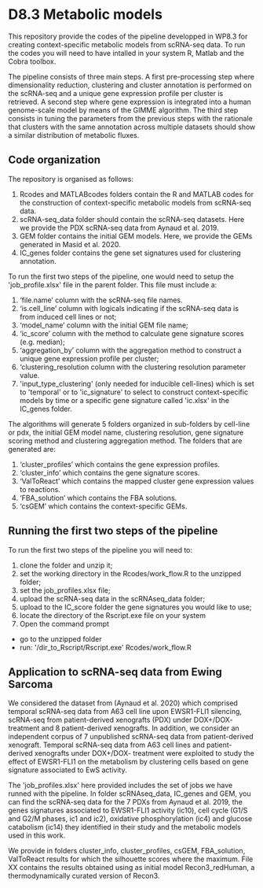# D8.3 Metabolic models
This repository provide the codes of the pipeline developped in WP8.3 for creating context-specific metabolic models from scRNA-seq data.
To run the codes you will need to have intalled in your system R, Matlab and the Cobra toolbox. 

The pipeline consists of three main steps. A first pre-processing step where dimensionality reduction, clustering and cluster annotation is performed on the scRNA-seq and a unique gene expression profile per cluster is retrieved. A second step where gene expression is integrated into a human genome-scale model by means of the GIMME algorithm. The third step consists in tuning the parameters from the previous steps with the rationale that clusters with the same annotation across multiple datasets should show a similar distribution of metabolic fluxes.

## Code organization
The repository is organised as follows:
1. Rcodes and MATLABcodes folders contain the R and MATLAB codes for the construction of context-specific metabolic models from scRNA-seq data.
2. scRNA-seq_data folder should contain the scRNA-seq datasets. Here we provide the PDX scRNA-seq data from Aynaud et al. 2019. 
3. GEM folder contains the initial GEM models. Here, we provide the GEMs generated in Masid et al. 2020. 
4. IC_genes folder contains the gene set signatures used for clustering annotation. 

To run the first two steps of the pipeline, one would need to setup the 'job_profile.xlsx' file in the parent folder.
This file must include a:
1. ‘file.name’ column with the scRNA-seq file names.
2. ‘is.cell_line’ column with logicals indicating if the scRNA-seq data is from induced cell lines or not;
3. ‘model_name’ column with the initial GEM file name; 
4. ‘ic_score’ column with the method to calculate gene signature scores (e.g. median);
5. ‘aggregation_by’ column with the aggregation method to construct a unique gene expression profile per cluster; 
6. ‘clustering_resolution column with the clustering resolution parameter value.  
7. 'input_type_clustering' (only needed for inducible cell-lines) which is set to 'temporal' or to 'ic_signature' to select to construct context-specific models by time or a specific gene signature called 'ic.xlsx' in the IC_genes folder. 

The algorithms will generate 5 folders organized in sub-folders by cell-line or pdx, the initial GEM model name, clustering resolution, gene signature scoring method and clustering aggregation method. The folders that are generated are:
1. ‘cluster_profiles’ which contains the gene expression profiles. 
2. ‘cluster_info’ which contains the gene signature scores. 
3. ‘ValToReact’ which contains the mapped cluster gene expression values to reactions. 
4. ‘FBA_solution’ which contains the FBA solutions. 
5. ‘csGEM’ which contains the context-specific GEMs.

## Running the first two steps of the pipeline
To run the first two steps of the pipeline you will need to:
1. clone the folder and unzip it;
2. set the working directory in the Rcodes/work_flow.R to the unzipped folder;
3. set the job_profiles.xlsx file;
4. upload the scRNA-seq data in the scRNAseq_data folder;
5. upload to the IC_score folder the gene signatures you would like to use;  
6. locate the directory of the Rscript.exe file on your system
7. Open the command prompt
- go to the unzipped folder
- run: '/dir_to_Rscript/Rscript.exe' Rcodes/work_flow.R

## Application to scRNA-seq data from Ewing Sarcoma
We considered the dataset from (Aynaud et al. 2020) which comprised temporal scRNA-seq data from A63 cell line upon EWSR1-FLI1 silencing, scRNA-seq from patient-derived xenografts (PDX) under DOX+/DOX- treatment and 8 patient-derived xenografts. In addition, we consider an independent corpus of 7 unpublished scRNA-seq data from patient-derived xenograft. 
Temporal scRNA-seq data from A63 cell lines and patient-derived xenografts under DOX+/DOX- treatment were exploited to study the effect of EWSR1-FLI1 on the metabolism by clustering cells based on gene signature associated to EwS activity.

The 'job_profiles.xlsx' here provided includes the set of jobs we have runned with the pipeline. In folder scRNAseq_data, IC_genes and GEM, you can find the scRNA-seq data for the 7 PDXs from Aynaud et al. 2019, the genes signatures associated to EWSR1-FLI1 activity (ic10), cell cycle (G1/S and G2/M phases, ic1 and ic2), oxidative phosphorylation (ic4) and glucose catabolism (ic14) they identified in their study and the metabolic models used in this work.  

We provide in folders cluster_info, cluster_profiles, csGEM, FBA_solution, ValToReact results for which the silhouette scores where the maximum. 
File XX contains the results obtained using as initial model Recon3_redHuman, a thermodynamically curated version of Recon3. 
